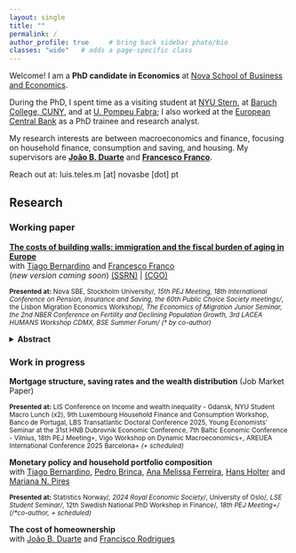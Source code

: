 ```yaml
---
layout: single
title: ""
permalink: /
author_profile: true     # bring back sidebar photo/bio
classes: "wide"   # adds a page-specific class
---
```



Welcome! I am a **PhD candidate in Economics** at [Nova School of Business and Economics](http://novasbe.pt). 

During the PhD, I spent time as a visiting student at [NYU Stern](https://www.stern.nyu.edu/experience-stern/about/departments-centers-initiatives/academic-departments/finance), at [Baruch College, CUNY](https://zicklin.baruch.cuny.edu/), and at [U. Pompeu Fabra](https://www.upf.edu/web/econ/); I also worked at the [European Central Bank](https://www.ecb.europa.eu/home/html/index.en.html) as a PhD trainee and research analyst.

My research interests are between macroeconomics and finance, focusing on household finance, consumption and saving, and housing. My supervisors are [**João B. Duarte**](https://jbduarte.com) and [**Francesco Franco**](https://www.novasbe.unl.pt/en/faculty-research/faculty/faculty-detail/id/55/francesco-franco).

Reach out at: luis.teles.m [at] novasbe [dot] pt

<a id="research"></a>
## Research

### Working paper

**[The costs of building walls: immigration and the fiscal burden of aging in Europe](https://papers.ssrn.com/sol3/papers.cfm?abstract_id=4932922)** <br> with [Tiago Bernardino](https://www.su.se/english/profiles/tibe6711-1.511719) and [Francesco Franco](https://www.novasbe.unl.pt/en/faculty-research/faculty/faculty-detail/id/55/francesco-franco)<br> (_new version coming soon_) [(SSRN)](https://papers.ssrn.com/sol3/papers.cfm?abstract_id=4932922) | 
[(CGO)](https://www.thecgo.org/wp-content/uploads/2024/02/CGO-2024-Immigration-WorkingPaper-Feb-CostsofBuildingWalls.pdf)

 <small><strong>Presented at:</strong> Nova SBE, Stockholm University/*, 15th PEJ Meeting, 18th International Conference on Pension, Insurance and Saving, the 60th Public Choice Society meetings/*, the Lisbon Migration Economics Workshop/*, The Economics of Migration Junior Seminar, the 2nd NBER Conference on Fertility and Declining Population Growth, 3rd LACEA HUMANS Workshop CDMX, BSE Summer Forum/* <i>(* by co-author)</i></small>

<details>

<summary><strong>Abstract</strong></summary>
 Population aging strains public finances by raising old-age dependency ratios. We show that immigration alleviates this fiscal burden when it is mostly composed of working-age individuals, even if they are low- skilled. Revisiting the standard population projection model, we demonstrate that increasing immigration flows decreases future dependency ratios, relieving public finances. We also unveil the decreasing returns of this effect, which make restricting immigration more costly. Combining this framework with rich micro data on taxes and benefits, we find that interrupting immigration flows would increase the fiscal burden of aging in the Euro area by 20%, with substantial variation across countries. Increasing fertility is not an alternative, as the benefits of a larger labor force only emerge after 40 years and do not offset higher ed- ucation spending. Our findings indicate that restricting immigration in Europe can substantially increase the tax burden on native workers.<br><br>
 
</details>

### Work in progress

**Mortgage structure, saving rates and the wealth distribution** (Job Market Paper)

 <small><strong>Presented at:</strong> LIS Conference on Income and wealth inequality - Gdansk, NYU Student Macro Lunch (x2), 9th Luxembourg Household Finance and Consumption Workshop, Banco de Portugal, LBS Transatlantic Doctoral Conference 2025, Young Economists’ Seminar at the 31st HNB Dubrovnik Economic Conference, 7th Baltic Economic Conference - Vilnius, 18th PEJ Meeting+, Vigo Workshop on Dynamic Macroeconomics+, AREUEA International Conference 2025 Barcelona+ <i>(+ scheduled)</i></small>

**Monetary policy and household portfolio composition** <br> with [Tiago Bernardino](https://www.tiagobernardino.com), [Pedro Brinca](https://pedrobrinca.pt), [Ana Melissa Ferreira](https://www2.novasbe.unl.pt/en/programs/phds/phd-in-economics-finance/phd-students/current-phd-students/id/209/melissa-ferreira), [Hans Holter](https://sites.google.com/site/hansaholter/) and [Mariana N. Pires](http://www.mariananetopires.com)

 <small><strong>Presented at:</strong> Statistics Norway/*, 2024 Royal Economic Society/*, University of Oslo/*, LSE Student Seminar/*, 12th Swedish National PhD Workshop in Finance/*, 18th PEJ Meeting+/* <i>(/*co-author, + scheduled)</i></small>


**The cost of homeownership** <br> with [João B. Duarte](https://jbduarte.com) and [Francisco Rodrigues](https://www.novasbe.unl.pt/en/programs/phds/phd-in-economics-finance/phd-students/current-phd-students/id/1179/francisco-franca-rodrigues)


